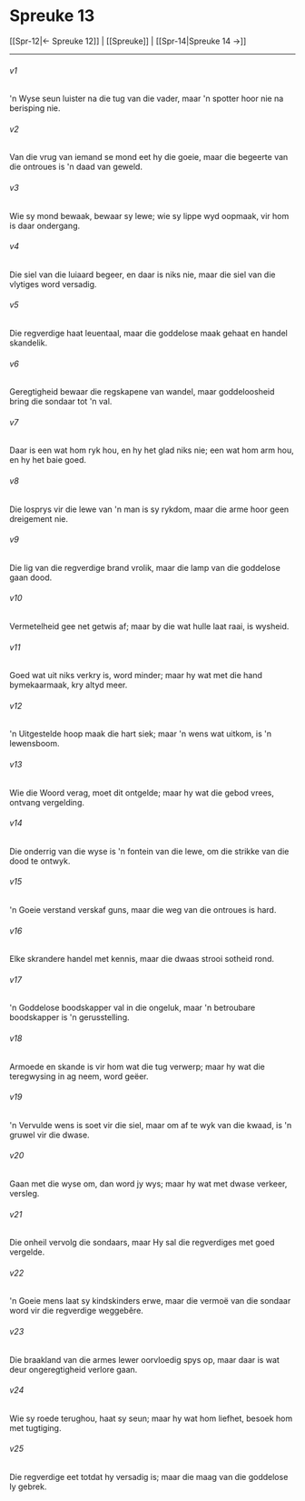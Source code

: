 # Spreuke 13

[[Spr-12|← Spreuke 12]] | [[Spreuke]] | [[Spr-14|Spreuke 14 →]]
***

###### v1
'n Wyse seun luister na die tug van die vader, maar 'n spotter hoor nie na berisping nie. 
###### v2
Van die vrug van iemand se mond eet hy die goeie, maar die begeerte van die ontroues is 'n daad van geweld. 
###### v3
Wie sy mond bewaak, bewaar sy lewe; wie sy lippe wyd oopmaak, vir hom is daar ondergang. 
###### v4
Die siel van die luiaard begeer, en daar is niks nie, maar die siel van die vlytiges word versadig. 
###### v5
Die regverdige haat leuentaal, maar die goddelose maak gehaat en handel skandelik. 
###### v6
Geregtigheid bewaar die regskapene van wandel, maar goddeloosheid bring die sondaar tot 'n val. 
###### v7
Daar is een wat hom ryk hou, en hy het glad niks nie; een wat hom arm hou, en hy het baie goed. 
###### v8
Die losprys vir die lewe van 'n man is sy rykdom, maar die arme hoor geen dreigement nie. 
###### v9
Die lig van die regverdige brand vrolik, maar die lamp van die goddelose gaan dood. 
###### v10
Vermetelheid gee net getwis af; maar by die wat hulle laat raai, is wysheid. 
###### v11
Goed wat uit niks verkry is, word minder; maar hy wat met die hand bymekaarmaak, kry altyd meer. 
###### v12
'n Uitgestelde hoop maak die hart siek; maar 'n wens wat uitkom, is 'n lewensboom. 
###### v13
Wie die Woord verag, moet dit ontgelde; maar hy wat die gebod vrees, ontvang vergelding. 
###### v14
Die onderrig van die wyse is 'n fontein van die lewe, om die strikke van die dood te ontwyk. 
###### v15
'n Goeie verstand verskaf guns, maar die weg van die ontroues is hard. 
###### v16
Elke skrandere handel met kennis, maar die dwaas strooi sotheid rond. 
###### v17
'n Goddelose boodskapper val in die ongeluk, maar 'n betroubare boodskapper is 'n gerusstelling. 
###### v18
Armoede en skande is vir hom wat die tug verwerp; maar hy wat die teregwysing in ag neem, word geëer. 
###### v19
'n Vervulde wens is soet vir die siel, maar om af te wyk van die kwaad, is 'n gruwel vir die dwase. 
###### v20
Gaan met die wyse om, dan word jy wys; maar hy wat met dwase verkeer, versleg. 
###### v21
Die onheil vervolg die sondaars, maar Hy sal die regverdiges met goed vergelde. 
###### v22
'n Goeie mens laat sy kindskinders erwe, maar die vermoë van die sondaar word vir die regverdige weggebêre. 
###### v23
Die braakland van die armes lewer oorvloedig spys op, maar daar is wat deur ongeregtigheid verlore gaan. 
###### v24
Wie sy roede terughou, haat sy seun; maar hy wat hom liefhet, besoek hom met tugtiging. 
###### v25
Die regverdige eet totdat hy versadig is; maar die maag van die goddelose ly gebrek. 
